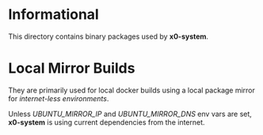 # Informational

This directory contains binary packages used by **x0-system**.

# Local Mirror Builds

They are primarily used for local docker builds using a local package mirror
for *internet-less environments*.

Unless *UBUNTU_MIRROR_IP* and *UBUNTU_MIRROR_DNS* env vars are set, **x0-system**
is using current dependencies from the internet.
